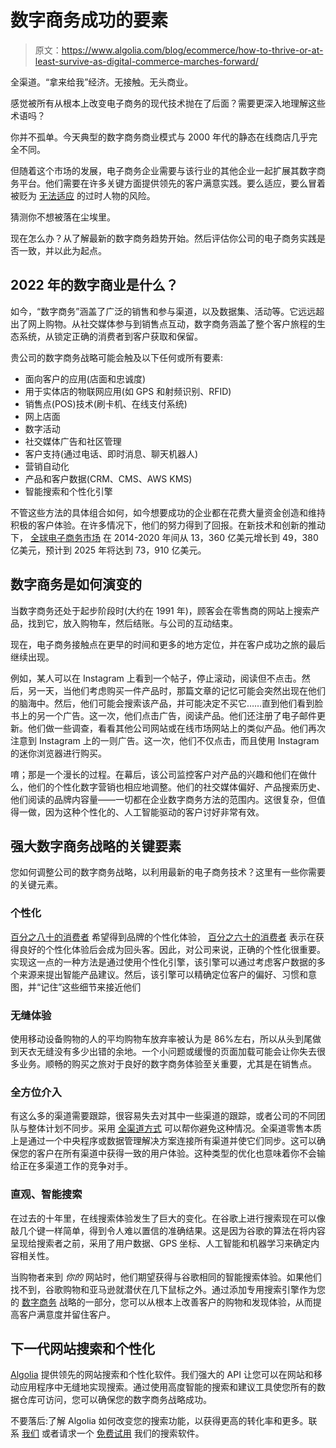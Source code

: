 # 数字商务成功的要素

> 原文：<https://www.algolia.com/blog/ecommerce/how-to-thrive-or-at-least-survive-as-digital-commerce-marches-forward/>

全渠道。“拿来给我”经济。无接触。无头商业。

感觉被所有从根本上改变电子商务的现代技术抛在了后面？需要更深入地理解这些术语吗？

你并不孤单。今天典型的数字商务商业模式与 2000 年代的静态在线商店几乎完全不同。

但随着这个市场的发展，电子商务企业需要与该行业的其他企业一起扩展其数字商务平台。他们需要在许多关键方面提供领先的客户满意实践。要么适应，要么冒着被贬为 [无法适应](https://www.valuer.ai/blog/50-examples-of-corporations-that-failed-to-innovate-and-missed-their-chance) 的过时人物的风险。

猜测你不想被落在尘埃里。

现在怎么办？从了解最新的数字商务趋势开始。然后评估你公司的电子商务实践是否一致，并以此为起点。

## [](#what-is-digital-commerce-in-2022%c2%a0)2022 年的数字商业是什么？

如今，“数字商务”涵盖了广泛的销售和参与渠道，以及数据集、活动等。它远远超出了网上购物。从社交媒体参与到销售点互动，数字商务涵盖了整个客户旅程的生态系统，从锁定正确的消费者到客户获取和保留。

贵公司的数字商务战略可能会触及以下任何或所有要素:

*   面向客户的应用(店面和忠诚度)
*   用于实体店的物联网应用(如 GPS 和射频识别、RFID)
*   销售点(POS)技术(刷卡机、在线支付系统)
*   网上店面
*   数字活动
*   社交媒体广告和社区管理
*   客户支持(通过电话、即时消息、聊天机器人)
*   营销自动化
*   产品和客户数据(CRM、CMS、AWS KMS)
*   智能搜索和个性化引擎

不管这些方法的具体组合如何，如今想要成功的企业都在花费大量资金创造和维持积极的客户体验。在许多情况下，他们的努力得到了回报。在新技术和创新的推动下， [全球电子商务市场](https://www.statista.com/statistics/379046/worldwide-retail-e-commerce-sales/) 在 2014-2020 年间从 13，360 亿美元增长到 49，380 亿美元，预计到 2025 年将达到 73，910 亿美元。

## [](#how-digital-commerce-has-evolved)数字商务是如何演变的

当数字商务还处于起步阶段时(大约在 1991 年)，顾客会在零售商的网站上搜索产品，找到它，放入购物车，然后结账。与公司的互动结束。

现在，电子商务接触点在更早的时间和更多的地方定位，并在客户成功之旅的最后继续出现。

例如，某人可以在 Instagram 上看到一个帖子，停止滚动，阅读但不点击。然后，另一天，当他们考虑购买一件产品时，那篇文章的记忆可能会突然出现在他们的脑海中。然后，他们可能会搜索该产品，并可能决定不买它……直到他们看到脸书上的另一个广告。这一次，他们点击广告，阅读产品。他们还注册了电子邮件更新。他们做一些调查，看看其他公司网站或在线市场网站上的类似产品。他们再次注意到 Instagram 上的一则广告。这一次，他们不仅点击，而且使用 Instagram 的迷你浏览器进行购买。

唷；那是一个漫长的过程。在幕后，该公司监控客户对产品的兴趣和他们在做什么，他们的个性化数字营销也相应地调整。他们的社交媒体偏好、产品搜索历史、他们阅读的品牌内容量——一切都在企业数字商务方法的范围内。这很复杂，但值得一做，因为这种个性化的、人工智能驱动的客户讨好非常有效。

## [](#key-elements-of-a-strong-digital-commerce-strategy)强大数字商务战略的关键要素

您如何调整公司的数字商务战略，以利用最新的电子商务技术？这里有一些你需要的关键元素。

### [](#personalization%c2%a0)个性化

[百分之八十的消费者](https://www.mckinsey.com/industries/retail/our-insights/personalizing-the-customer-experience-driving-differentiation-in-retail) 希望得到品牌的个性化体验， [百分之六十的消费者](https://www.twilio.com/blog/announcing-the-state-of-personalization-2021) 表示在获得良好的个性化体验后会成为回头客。因此，对公司来说，正确的个性化很重要。实现这一点的一种方法是通过使用个性化引擎，该引擎可以通过考虑客户数据的多个来源来提出智能产品建议。然后，该引擎可以精确定位客户的偏好、习惯和意图，并“记住”这些细节来接近他们

### [](#a-seamless-experience)无缝体验

使用移动设备购物的人的平均购物车放弃率被认为是 86%左右，所以从头到尾做到天衣无缝没有多少出错的余地。一个小问题或缓慢的页面加载可能会让你失去很多业务。顺畅的购买之旅对于良好的数字商务体验至关重要，尤其是在销售点。

### [](#an-omnichannel-approach)全方位介入

有这么多的渠道需要跟踪，很容易失去对其中一些渠道的跟踪，或者公司的不同团队与整体计划不同步。采用 [全渠道方式](https://resources.algolia.com/ebooks/ebook-greatomnichannelexperience-dg) 可以帮你避免这种情况。全渠道零售本质上是通过一个中央程序或数据管理解决方案连接所有渠道并使它们同步。这可以确保您的客户在所有渠道中获得一致的用户体验。这种类型的优化也意味着你不会输给正在多渠道工作的竞争对手。

### [](#intuitive-intelligent-search)直观、智能搜索

在过去的十年里，在线搜索体验发生了巨大的变化。在谷歌上进行搜索现在可以像敲几个键一样简单，得到令人难以置信的准确结果。这是因为谷歌的算法在将内容呈现给搜索者之前，采用了用户数据、GPS 坐标、人工智能和机器学习来确定内容相关性。

当购物者来到 *你的* 网站时，他们期望获得与谷歌相同的智能搜索体验。如果他们找不到，谷歌购物和亚马逊就潜伏在几下鼠标之外。通过添加专用搜索引擎作为您的 [数字商务](https://www.algolia.com/industries-and-solutions/ecommerce/) 战略的一部分，您可以从根本上改善客户的购物和发现体验，从而提高客户满意度并留住客户。

## [](#next-generation-site-search-and-personalization%c2%a0)下一代网站搜索和个性化

[Algolia](https://www.algolia.com/) 提供领先的网站搜索和个性化软件。我们强大的 API 让您可以在网站和移动应用程序中无缝地实现搜索。通过使用高度智能的搜索和建议工具使您所有的数据仓库可访问，您可以确保您的数字商务战略成功。

不要落后:了解 Algolia 如何改变您的搜索功能，以获得更高的转化率和更多。联系 [我们](https://www.algolia.com/contactus/) 或者请求一个 [免费试用](https://www.algolia.com/users/sign_up) 我们的搜索软件。